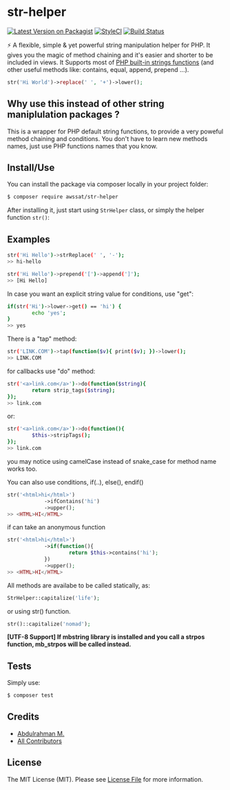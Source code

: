 # str-helper

[![Latest Version on Packagist](https://img.shields.io/packagist/v/awssat/str-helper.svg?style=flat-square)](https://packagist.org/packages/awssat/str-helper)
[![StyleCI](https://styleci.io/repos/111329905/shield?branch=master)](https://styleci.io/repos/111329905)
[![Build Status](https://img.shields.io/travis/awssat/str-helper/master.svg?style=flat-square)](https://travis-ci.org/awssat/str-helper)


⚡️  A flexible, simple & yet powerful string manipulation helper for PHP. It gives you the magic of method chaining and it's easier and shorter to be included in views. It Supports most of [PHP built-in strings functions](http://php.net/manual/en/book.strings.php) (and other useful methods like: contains, equal, append, prepend ...).



```php
str('Hi World')->replace(' ', '+')->lower();
```

## Why use this instead of other string maniplulation packages ?
This is a wrapper for PHP default string functions, to provide a very poweful method chaining and conditions. 
You don't have to learn new methods names, just use PHP functions names that you know. 


## Install/Use
You can install the package via composer locally in your project folder:

```bash
$ composer require awssat/str-helper
```

After installing it, just start using `StrHelper` class, or simply the helper function `str()`: 


## Examples

```bash 
str('Hi Hello')->strReplace(' ', '-');
>> hi-hello
```


```bash
str('Hi Hello')->prepend('[')->append(']');
>> [Hi Hello]
```

In case you want an explicit string value for conditions, use "get":
```bash
if(str('Hi')->lower->get() == 'hi') {
        echo 'yes'; 
}
>> yes
```


There is a "tap" method:
```bash
str('LINK.COM')->tap(function($v){ print($v); })->lower();
>> LINK.COM
```

for callbacks use "do" method:
```bash
str('<a>link.com</a>')->do(function($string){ 
        return strip_tags($string); 
});
>> link.com
```
or: 
```bash
str('<a>link.com</a>')->do(function(){   
        $this->stripTags();
});
>> link.com
```

you may notice using camelCase instead of snake_case for method name works too.


You can also use conditions, if(..), else(), endif()
```php
str('<html>hi</html>')
            ->ifContains('hi')
            ->upper();
>> <HTML>HI</HTML>       
```


if can take an anonymous function
```php
str('<html>hi</html>')
            ->if(function(){
                    return $this->contains('hi');
            })
            ->upper();
>> <HTML>HI</HTML>       
```

All methods are availabe to be called statically, as: 
```php
StrHelper::capitalize('life');
```
or using str() function.
```php
str()::capitalize('nomad');
```


__[UTF-8 Support] If mbstring library is installed and you call a strpos function, mb_strpos will be called instead.__


## Tests
Simply use:
```bash
$ composer test
```
## Credits
- [Abdulrahman M.](https://github.com/abdumu)
- [All Contributors](../../contributors)

## License
The MIT License (MIT). Please see [License File](LICENSE.md) for more information.


